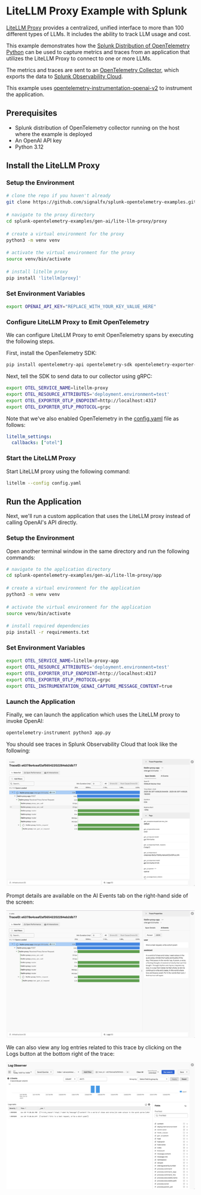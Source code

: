 # LiteLLM Proxy Example with Splunk

[LiteLLM Proxy](https://docs.litellm.ai/) provides a centralized, unified interface to more than
100 different types of LLMs.  It includes the ability to track LLM usage and cost. 

This example demonstrates how the
[Splunk Distribution of OpenTelemetry Python](https://help.splunk.com/en/splunk-observability-cloud/manage-data/instrument-back-end-services/instrument-back-end-applications-to-send-spans-to-splunk-apm./instrument-a-python-application/about-splunk-otel-python)
can be used to capture metrics and traces from an application that utilizes the LiteLLM Proxy 
to connect to one or more LLMs. 

The metrics and traces are sent to an [OpenTelemetry Collector](https://help.splunk.com/en/splunk-observability-cloud/manage-data/splunk-distribution-of-the-opentelemetry-collector/get-started-with-the-splunk-distribution-of-the-opentelemetry-collector),
which exports the data to [Splunk Observability Cloud](https://www.splunk.com/en_us/products/observability-cloud.html).

This example uses [opentelemetry-instrumentation-openai-v2](https://pypi.org/project/opentelemetry-instrumentation-openai-v2/)
to instrument the application.

## Prerequisites

* Splunk distribution of OpenTelemetry collector running on the host where the example is deployed
* An OpenAI API key 
* Python 3.12

## Install the LiteLLM Proxy

### Setup the Environment 

``` bash
# clone the repo if you haven't already
git clone https://github.com/signalfx/splunk-opentelemetry-examples.git

# navigate to the proxy directory
cd splunk-opentelemetry-examples/gen-ai/lite-llm-proxy/proxy

# create a virtual environment for the proxy 
python3 -m venv venv

# activate the virtual environment for the proxy
source venv/bin/activate

# install litellm proxy
pip install 'litellm[proxy]'
```

### Set Environment Variables

``` bash
export OPENAI_API_KEY="REPLACE_WITH_YOUR_KEY_VALUE_HERE"
```

### Configure LiteLLM Proxy to Emit OpenTelemetry

We can configure LiteLLM Proxy to emit OpenTelemetry spans by executing the following steps. 

First, install the OpenTelemetry SDK: 

```bash
pip install opentelemetry-api opentelemetry-sdk opentelemetry-exporter-otlp -U
```

Next, tell the SDK to send data to our collector using gRPC: 

```bash
export OTEL_SERVICE_NAME=litellm-proxy
export OTEL_RESOURCE_ATTRIBUTES='deployment.environment=test'
export OTEL_EXPORTER_OTLP_ENDPOINT=http://localhost:4317
export OTEL_EXPORTER_OTLP_PROTOCOL=grpc
```

Note that we've also enabled OpenTelemetry in the [config.yaml](./proxy/config.yaml) file as follows: 

```yaml
litellm_settings:
  callbacks: ["otel"]
````

### Start the LiteLLM Proxy

Start LiteLLM proxy using the following command: 

``` bash
litellm --config config.yaml
```

## Run the Application 

Next, we'll run a custom application that uses the LiteLLM proxy instead of 
calling OpenAI's API directly. 

### Setup the Environment

Open another terminal window in the same directory and run the following commands: 

``` bash
# navigate to the application directory
cd splunk-opentelemetry-examples/gen-ai/lite-llm-proxy/app

# create a virtual environment for the application
python3 -m venv venv

# activate the virtual environment for the application
source venv/bin/activate

# install required dependencies 
pip install -r requirements.txt 
```

### Set Environment Variables

``` bash
export OTEL_SERVICE_NAME=litellm-proxy-app
export OTEL_RESOURCE_ATTRIBUTES='deployment.environment=test'
export OTEL_EXPORTER_OTLP_ENDPOINT=http://localhost:4317
export OTEL_EXPORTER_OTLP_PROTOCOL=grpc
export OTEL_INSTRUMENTATION_GENAI_CAPTURE_MESSAGE_CONTENT=true
```

### Launch the Application

Finally, we can launch the application which uses the LiteLLM proxy to invoke OpenAI: 

``` bash
opentelemetry-instrument python3 app.py
```

You should see traces in Splunk Observability Cloud that look like the following:

![Example trace](./images/trace.png)

Prompt details are available on the AI Events tab on the right-hand side of the screen:

![Prompt details](./images/prompt-details.png)

We can also view any log entries related to this trace by clicking on the Logs button
at the bottom right of the trace:

![Related logs](./images/related-logs.png)